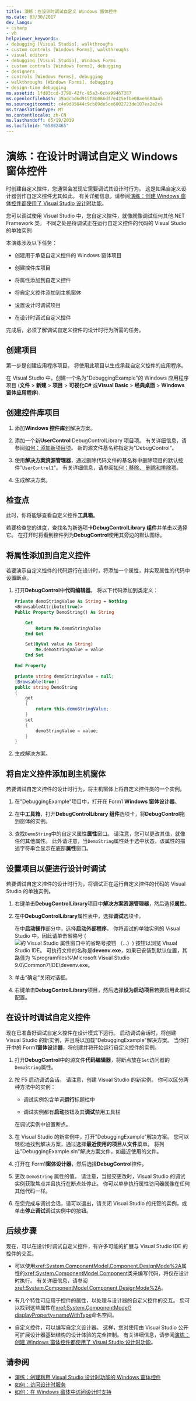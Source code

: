 ```yaml
---
title: 演练：在设计时调试自定义 Windows 窗体控件
ms.date: 03/30/2017
dev_langs:
- csharp
- vb
helpviewer_keywords:
- debugging [Visual Studio], walkthroughs
- custom controls [Windows Forms], walkthroughs
- visual editors
- debugging [Visual Studio], Windows Forms
- custom controls [Windows Forms], debugging
- designers
- controls [Windows Forms], debugging
- walkthroughs [Windows Forms], debugging
- design-time debugging
ms.assetid: 1fd83ccd-3798-42fc-85a3-6cba99467387
ms.openlocfilehash: 39adcbd6d915f8b086df7e425efbe08ae8680a45
ms.sourcegitcommit: c4e9d05644c9cb89de5ce6002723de107ea2e2c4
ms.translationtype: MT
ms.contentlocale: zh-CN
ms.lasthandoff: 05/19/2019
ms.locfileid: "65882465"
---
```

# <a name="walkthrough-debugging-custom-windows-forms-controls-at-design-time"></a>演练：在设计时调试自定义 Windows 窗体控件

时创建自定义控件，您通常会发现它需要调试其设计时行为。 这是如果自定义设计器创作自定义控件尤其如此。 有关详细信息，请参阅[演练：创建 Windows 窗体控件都使用了 Visual Studio 设计时功能](creating-a-wf-control-design-time-features.md)。

您可以调试使用 Visual Studio 中，您自定义控件，就像就像调试任何其他.NET Framework 类。 不同之处是待调试正在运行自定义控件的代码的 Visual Studio 的单独实例

本演练涉及以下任务：

- 创建用于承载自定义控件的 Windows 窗体项目

- 创建控件库项目

- 将属性添加到自定义控件

- 将自定义控件添加到主机窗体

- 设置设计时调试项目

- 在设计时调试自定义控件

完成后，必须了解调试自定义控件的设计时行为所需的任务。

## <a name="create-the-project"></a>创建项目

第一步是创建应用程序项目。 将使用此项目以生成承载自定义控件的应用程序。

在 Visual Studio 中，创建一个名为"DebuggingExample"的 Windows 应用程序项目 (**文件** > **新建** > **项目** > **可视化C#** 或**Visual Basic** > **经典桌面** > **Windows 窗体应用程序**).

## <a name="create-the-control-library-project"></a>创建控件库项目

1. 添加**Windows 控件库**到解决方案。

2. 添加一个新**UserControl** DebugControlLibrary 项目项。 有关详细信息，请参阅[如何：添加新项目项](https://docs.microsoft.com/previous-versions/visualstudio/visual-studio-2010/w0572c5b(v=vs.100))。 新的源文件基名称指定为"DebugControl"。

3. 使用**解决方案资源管理器**，通过删除代码文件的基名称中删除项目的默认控件"`UserControl1`"。 有关详细信息，请参阅[如何：移除、 删除和排除项](https://docs.microsoft.com/previous-versions/visualstudio/visual-studio-2010/0ebzhwsk(v=vs.100))。

4. 生成解决方案。

## <a name="checkpoint"></a>检查点

此时，你将能够查看自定义控件**工具箱**。

若要检查您的进度，查找名为新选项卡**DebugControlLibrary 组件**并单击以选择它。 在打开时将看到控件列为**DebugControl**使用其旁边的默认图标。

## <a name="add-a-property-to-your-custom-control"></a>将属性添加到自定义控件

若要演示自定义控件的代码运行在设计时，将添加一个属性，并实现属性的代码中设置断点。

1. 打开**DebugControl**中**代码编辑器**。 将以下代码添加到类定义：

    ```vb
    Private demoStringValue As String = Nothing
    <BrowsableAttribute(true)>
    Public Property DemoString() As String

        Get
            Return Me.demoStringValue
        End Get

        Set(ByVal value As String)
            Me.demoStringValue = value
        End Set

    End Property
    ```

    ```csharp
    private string demoStringValue = null;
    [Browsable(true)]
    public string DemoString
    {
        get
        {
            return this.demoStringValue;
        }
        set
        {
            demoStringValue = value;
        }
    }
    ```

2. 生成解决方案。

## <a name="add-your-custom-control-to-the-host-form"></a>将自定义控件添加到主机窗体

若要调试自定义控件的设计时行为，将主机窗体上将自定义控件类的一个实例。

1. 在"DebuggingExample"项目中，打开在 Form1 **Windows 窗体设计器**。

2. 在中**工具箱**，打开**DebugControlLibrary 组件**选项卡，将**DebugControl**拖到窗体的实例。

3. 查找`DemoString`中的自定义属性**属性**窗口。 请注意，您可以更改其值，就像任何其他属性。 此外请注意，当`DemoString`属性处于选中状态，该属性的描述字符串会显示在底部**属性**窗口。

## <a name="set-up-the-project-for-design-time-debugging"></a>设置项目以便进行设计时调试

若要调试自定义控件的设计时行为，将调试正在运行自定义控件的代码的 Visual Studio 的单独实例。

1. 右键单击**DebugControlLibrary**项目中**解决方案资源管理器**，然后选择**属性**。

2. 在中**DebugControlLibrary**属性表中，选择**调试**选项卡。

     在中**启动操作**部分中，选择**启动外部程序**。 你将调试的单独实例的 Visual Studio 中，因此请单击省略号 (![的 Visual Studio 属性窗口中的省略号按钮 （...）](./media/visual-studio-ellipsis-button.png)) 按钮以浏览 Visual Studio IDE。 可执行文件的名称是**devenv.exe**，如果已安装到默认位置，其路径为 %programfiles%\Microsoft Visual Studio 9.0\Common7\IDE\devenv.exe。

3. 单击“确定”关闭对话框。

4. 右键单击**DebugControlLibrary**项目，然后选择**设为启动项目**若要启用此调试配置。

## <a name="debug-your-custom-control-at-design-time"></a>在设计时调试自定义控件

现在已准备好调试自定义控件在设计模式下运行。 启动调试会话时，将创建 Visual Studio 的新实例，并且将以加载"DebuggingExample"解决方案。 当你打开中的 Form1**窗体设计器**，将创建并将开始运行自定义控件的实例。

1. 打开**DebugControl**中的源文件**代码编辑器**，将断点放在`Set`访问器的`DemoString`属性。

2. 按 F5 启动调试会话。 请注意，创建 Visual Studio 的新实例。 你可以区分两种方法中的实例：

    - 调试实例包含单词**运行**标题栏中

    - 调试实例都有**启动**按钮及其**调试**禁用工具栏

     在调试实例中设置断点。

3. 在 Visual Studio 的新实例中，打开"DebuggingExample"解决方案。 您可以轻松地找到解决方案，通过选择**最近使用的项目**从**文件**菜单。 将列出"DebuggingExample.sln"解决方案文件，如最近使用的文件。

4. 打开在 Form1**窗体设计器**，然后选择**DebugControl**控件。

5. 更改 `DemoString` 属性的值。 请注意，当提交更改时，Visual Studio 的调试实例获取焦点并且执行在断点处停止。 你可以单步执行属性访问器就像在任何其他代码一样。

6. 在您完成与调试会话，请可以退出，请关闭 Visual Studio 的托管的实例，或单击**停止调试**调试实例中的按钮。

## <a name="next-steps"></a>后续步骤

现在，可以在设计时调试自定义控件，有许多可能的扩展与 Visual Studio IDE 的控件的交互。

- 可以使用<xref:System.ComponentModel.Component.DesignMode%2A>属性的<xref:System.ComponentModel.Component>类来编写代码，将仅在设计时执行。 有关详细信息，请参阅 <xref:System.ComponentModel.Component.DesignMode%2A>。

- 有几个特性可应用于控件的属性，以处理与设计器的自定义控件的交互。 您可以找到这些属性在<xref:System.ComponentModel?displayProperty=nameWithType>命名空间。

- 自定义控件，可以编写自定义设计器。 这样，您对使用由 Visual Studio 公开可扩展设计器基础结构的设计体验的完全控制。 有关详细信息，请参阅[演练：创建 Windows 窗体控件都使用了 Visual Studio 设计时功能](creating-a-wf-control-design-time-features.md)。

## <a name="see-also"></a>请参阅

- [演练：创建利用 Visual Studio 设计时功能的 Windows 窗体控件](creating-a-wf-control-design-time-features.md)
- [如何：访问设计时服务](https://docs.microsoft.com/previous-versions/visualstudio/visual-studio-2013/ms171822(v=vs.120))
- [如何：在 Windows 窗体中访问设计时支持](https://docs.microsoft.com/previous-versions/visualstudio/visual-studio-2013/ms171827(v=vs.120))
